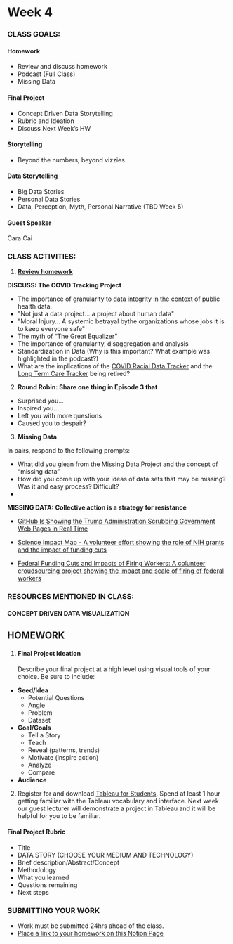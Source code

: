 # Week 4

### CLASS GOALS:
#### Homework
- Review and discuss homework
- Podcast (Full Class)
- Missing Data

#### Final Project
- Concept Driven Data Storytelling
- Rubric and Ideation
- Discuss Next Week’s HW

#### Storytelling
- Beyond the numbers, beyond vizzies

#### Data Storytelling
- Big Data Stories 
- Personal Data Stories
- Data, Perception, Myth, Personal Narrative (TBD Week 5)

#### **Guest Speaker**
Cara Cai 

### CLASS ACTIVITIES:

1. **[Review homework](https://docs.google.com/presentation/d/1DEIWJVzJyCSeTFdtJaDw8tnUyHQRROa3NtmFLA9BhM8/edit#slide=id.g30f7365744f_0_0)**

**DISCUSS: The COVID Tracking Project**

- The importance of granularity to data integrity in the context of public health data.
- "Not just a data project... a project about human data"
- "Moral Injury... A systemic betrayal bythe organizations whose jobs it is to keep everyone safe"
- The myth of “The Great Equalizer”
- The importance of granularity, disaggregation and analysis
- Standardization in Data (Why is this important? What example was highlighted in the podcast?)
- What are the implications of the [COVID Racial Data Tracker](https://covidtracking.com/analysis-updates/state-of-COVID-race-and-ethnicity-data) and the [Long Term Care Tracker](https://covidtracking.com/analysis-updates/what-we-know-about-the-impact-of-the-pandemic-on-our-most-vulnerable-community) being retired?

2. **Round Robin: Share one thing in Episode 3 that**
- Surprised you…
- Inspired you…
- Left you with more questions
- Caused you to despair?

3. **Missing Data**

In pairs, respond to the following prompts:
- What did you glean from the Missing Data Project and the concept of “missing data”
- How did you come up with your ideas of data sets that may be missing?  Was it and easy process? Difficult?
- 
**MISSING DATA: Collective action is a strategy for resistance**
- [GitHub Is Showing the Trump Administration Scrubbing Government Web Pages in Real Time](https://www.404media.co/github-is-showing-the-trump-administration-scrubbing-government-web-pages-in-real-time/)

- [Science Impact Map - A volunteer effort showing the role of NIH grants and the impact of funding cuts](https://scienceimpacts.org/?trk=feed-detail_main-feed-card-text)

- [Federal Funding Cuts and Impacts of Firing Workers: A colunteer croudsourcing project showing the impact and scale of firing of federal workers](https://theimpactproject.org/the-impact-map/)

### RESOURCES MENTIONED IN CLASS:
#### CONCEPT DRIVEN DATA VISUALIZATION

<!--
- **[The Making of the Johns Hopkins COVID Dashboard](https://www.jhuapl.edu/news/news-releases/210426-JHU-COVID-dashboard-oral-history)**
- **[Tableau Public](https://public.tableau.com/app/discover)** - What's possible with Tableau (Includes datasets you can play with)
- **[Student Deck](https://docs.google.com/presentation/d/1NVSOgGxW6BMEdycfTfxMvEv8SQU1lIrzWNOBSlW_Y-g/edit#slide=id.g3167a7b7fe2_3_251)** updated with slides relevant to homework and final project 

### DATA VISUALIZATIONS TO DISCUSS/EXPLORE ON YOUR OWN:

#### Large Data Sets

- [How much Money?](https://mkorostoff.github.io/1-pixel-wealth/)
- [Dollar Street](https://www.gapminder.org/dollar-street)
- [Gun Deaths in America](https://fivethirtyeight.com/features/gun-deaths/)
- [Gapminder Worldview Upgrader](https://upgrader.gapminder.org/)

#### Smaller and Personal Data Sets

- [Information is Beautiful: A Breasfeeding Journey](https://public.tableau.com/app/profile/louise.shorten/viz/InformationisBeautiful-ABreastfeedingJourney/ABreastfeedingJourney)
- [The Stories Behind a Line: Fededrica Fragapane - OpenVis Conference 2018](https://youtu.be/AloL4SuRdA4?si=vovCXnwP1qy0y_on&t=1092)-->

## HOMEWORK

1. #### Final Project Ideation
   Describe your final project at a high level using visual tools of your choice. Be sure to include:

- **Seed/Idea**
  - Potential Questions
  - Angle
  - Problem
  - Dataset
- **Goal/Goals**
  - Tell a Story
  - Teach
  - Reveal (patterns, trends)
  - Motivate (inspire action)
  - Analyze
  - Compare
- **Audience**

2. Register for and download [Tableau for Students](https://www.tableau.com/academic/students). Spend at least 1 hour getting familiar with the Tableau vocabulary and interface. Next week our guest lecturer will demonstrate a project in Tableau and it will be helpful for you to be familiar.

#### Final Project Rubric

- Title
- DATA STORY (CHOOSE YOUR MEDIUM AND TECHNOLOGY)
- Brief description/Abstract/Concept
- Methodology
- What you learned
- Questions remaining
- Next steps

### SUBMITTING YOUR WORK

- Work must be submitted 24hrs ahead of the class.
- [Place a link to your homework on this Notion Page](https://www.notion.so/Week04-1d5cdd96a84f80578034c792bd769399)

<!--
## Homework Review

## Links and Resources

### DATA VISUALIZATIONS: p5js

The parsed data review

- https://github.com/EP-Visual-Design/COVID-19-parsed-data

- https://editor.p5js.org/jht1493/sketches/JG-Wh7SQz
  loadJSON c19 -- simple loading data, view in console

- https://editor.p5js.org/jht1493/sketches/fGU4wVifo
  loadJSON c19 format + c_regions
  -- data formatted to better read in html

- https://editor.p5js.org/jht1493/sketches/1ZajWH3S8
  loadJSON c19 graph -- data graphed

- https://editor.p5js.org/jht1493/sketches/bxiT7lMbt
  loadJSON c19 series brooklyn

### DATA VISUALIZATIONS: Tableau

### DATA VISUALIZATIONS: Other Tools

- https://observablehq.com/@d3/bar-chart-race-explained
  Bar Chart Race, Explained:
- https://vizhub.com/

### DATA VISUALIZATIONS: Memorialization

- https://covid19impactproject.com/covid-19-memorial-ticker/
- https://www.nationalgeographic.com/culture/article/epic-covid-19-memorial-national-mall-one-stunning-photo
- https://covid19impactproject.com/2022/01/15/curating-covid-19-memorials/
- https://covid19impactproject.com/extracting-stories-from-data/spring-2021-student-project-samples/ (Focus: Tito)

### DATA VISUALIZATIONS: Storytelling

- https://editor.p5js.org/Llio2493/full/axtxL8AkK (Lilo - ITP Student Project)
- http://www.covid19evolution.live/
  The Evolution of COVID-19 - ITP Student Project
- https://mkorostoff.github.io/1-pixel-wealth/
- https://www.gapminder.org/dollar-street

### STORYTELLING

- https://chenhuiyi.studio/Tactile-Resilience-Battling-Coronavirus-in-China-Under-Censorship Tactile Resilience: Battling Coronavirus in China Under a Censored Network
- http://www.covid19evolution.live/ The Evolution of COVID-19 - ITP Student Project
- https://speakpatrice.substack.com/ Freelance journalist curating pandemic stories relevant to Africa and the African diaspora
- https://pennlisteninglab.org/visit Listening to COVID-19

### MEMORIALS, GRIEF AND MOURNING

- https://www.aidsmemorial.org/interactive-aids-quilt

- NPR: https://apps.npr.org/memorial-interactive/

- Memorials https://news.artnet.com/art-world/covid-19-memorials-1951143

- MTA https://www.youtube.com/watch?v=mH5BuYgbSsQ&t=345s

- Floral Hearts https://www.prnewswire.com/news-releases/the-floral-heart-project-to-lay-covid-19-memorials-in-nearly-100-locations-on-march-1st-301235845.html

- Flags on National Mall (and other data viz) https://suzannefirstenberg.com/

- Biden Memorial https://www.nytimes.com/live/2021/02/22/world/covid-19-coronavirus#here-is-how-covid-19s-toll-compares-with-other-causes-of-death-in-the-us

- Poor People’s Campaign https://memorial.poorpeoplescampaign.org/
-->
